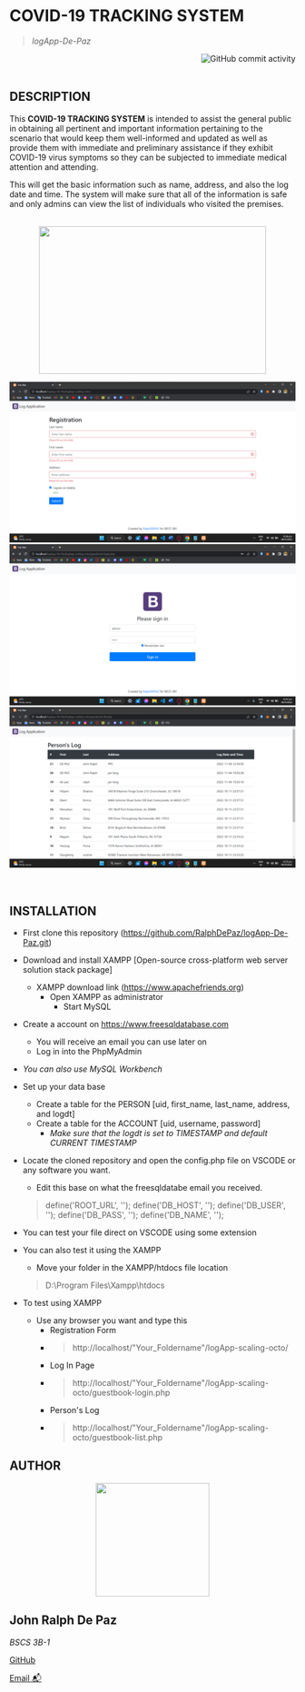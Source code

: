 <!-- NAME -->

# COVID-19 TRACKING SYSTEM
>*logApp-De-Paz*

<div align="right">
  <img alt="GitHub commit activity" src="https://img.shields.io/github/commit-activity/w/RalphDePaz/logApp-De-Paz?label=Commits&logo=github&logoColor=green&style=for-    the-badge"> 
</div>
<br>  


<!-- DESCRIPTION -->
## DESCRIPTION

<p style='text-align: justify;'>  
  
This **COVID-19 TRACKING SYSTEM** is intended to assist the general public in obtaining all pertinent and important information pertaining to the scenario that would keep them well-informed and updated as well as provide them with immediate and preliminary assistance if they exhibit COVID-19 virus symptoms so they can be subjected to immediate medical attention and attending.

This will get the basic information such as name, address, and also the log date and time. The system will make sure that all of the information is safe and only admins can view the list of individuals who visited the premises.    
  
</p>

<br> 



<!-- VISUAL   -->
 <div align="center">
    <img src="https://media.giphy.com/media/dVuyBgq2z5gVBkFtDc/giphy.gif" width="400" height="260" style="display: block; margin: 0 auto">  
 </div>

![My Image](image/Registration.png)
![My Image](image/Login_Page.png)
![My Image](image/Persons_log.png)

  
<br>


<!--INSTALLATION -->
## INSTALLATION

- First clone this repository (https://github.com/RalphDePaz/logApp-De-Paz.git)

- Download and install XAMPP [Open-source cross-platform web server solution stack package]
  - XAMPP download link (https://www.apachefriends.org)  
    - Open XAMPP as administrator
      - Start MySQL
  
- Create a account on https://www.freesqldatabase.com
  - You will receive an email you can use later on 
  - Log in into the PhpMyAdmin

- *You can also use MySQL Workbench*

- Set up your data base
  - Create a table for the PERSON [uid, first_name, last_name, address, and logdt]
  - Create a table for the ACCOUNT [uid, username, password]
    -  *Make sure that the logdt is set to TIMESTAMP and default CURRENT TIMESTAMP*

- Locate the cloned repository and open the config.php file on VSCODE or any software you want.
  - Edit this base on what the freesqldatabe email you received.
  >define('ROOT_URL', ''); define('DB_HOST', ''); define('DB_USER', ''); define('DB_PASS', '');  define('DB_NAME', '');

- You can test your file direct on VSCODE using some extension
- You can also test it using the XAMPP
  - Move your folder in the XAMPP/htdocs file location
  >D:\Program Files\Xampp\htdocs

- To test using XAMPP
  - Use any browser you want and type this
    - Registration Form
    - >http://localhost/"Your_Foldername"/logApp-scaling-octo/
    - Log In Page
    - >http://localhost/"Your_Foldername"/logApp-scaling-octo/guestbook-login.php
    - Person's Log
    - >http://localhost/"Your_Foldername"/logApp-scaling-octo/guestbook-list.php
    
                                                                                                                                          
<!-- PROFILE   -->                                                                                                                                         

## AUTHOR
                                                                                                                                       
<div align="left">
    <img src="https://scontent.fmnl13-1.fna.fbcdn.net/v/t39.30808-6/270772910_2085853528243775_5726229684246422638_n.jpg?_nc_cat=105&ccb=1-7&_nc_sid=09cbfe&_nc_eui2=AeEcABL7t8-tQVL0A17FhjCO6r98w66wdubqv3zDrrB25jdgPRV5Oj2Ui9kB8Ng7ZZhq9ejDGgEw7ywIwP8wbEmj&_nc_ohc=sAIGzMY57HsAX8oU-yc&_nc_ht=scontent.fmnl13-1.fna&oh=00_AfDYypJ7CotBLxPcT1xZso3LdqP5IcL9PJlj7Xm9rgzlRA&oe=636C837A"
         width="200" height="200" style="display: block; margin: 0 auto""> 
</div>
 
<div align="left"> 
  
## John Ralph De Paz
                                                                                                                                  
*BSCS 3B-1*                                                                                                                                 

[GitHub ](https://github.com/RalphDePaz)

[Email 📬](mailto:202080468@psu.palawan.edu.ph)
  
</div>










